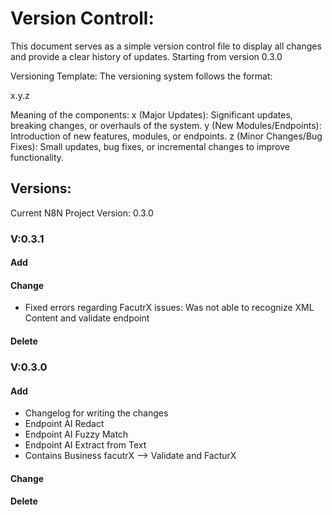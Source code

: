 # Version Controll:
This document serves as a simple version control file to display all changes and provide a clear history of updates. Starting from version 0.3.0

Versioning Template:
The versioning system follows the format:

x.y.z

Meaning of the components:
x (Major Updates): Significant updates, breaking changes, or overhauls of the system.
y (New Modules/Endpoints): Introduction of new features, modules, or endpoints.
z (Minor Changes/Bug Fixes): Small updates, bug fixes, or incremental changes to improve functionality.

## Versions:
Current N8N Project Version: 0.3.0

### V:0.3.1
#### Add
#### Change
- Fixed errors regarding FacutrX issues: Was not able to recognize XML Content and validate endpoint
#### Delete


### V:0.3.0
#### Add
- Changelog for writing the changes
- Endpoint AI Redact
- Endpoint AI Fuzzy Match
- Endpoint AI Extract from Text
- Contains Business facutrX --> Validate and FacturX 
#### Change
#### Delete
